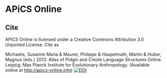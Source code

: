 APiCS Online
============

Cite
----

APiCS Online is licensed under a Creative Commons Attribution 3.0 Unported License. Cite as

  Michaelis, Susanne Maria & Maurer, Philippe & Haspelmath, Martin & Huber, Magnus (eds.) 2013.
  Atlas of Pidgin and Creole Language Structures Online.
  Leipzig: Max Planck Institute for Evolutionary Anthropology.
  (Available online at http://apics-online.info) 
  [![DOI](https://zenodo.org/badge/5142/clld/apics.png)](http://dx.doi.org/10.5281/zenodo.11135)
